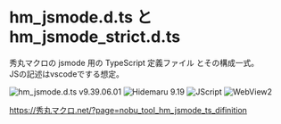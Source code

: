 # hm_jsmode.d.ts と hm_jsmode_strict.d.ts

秀丸マクロの jsmode 用の TypeScript 定義ファイル とその構成一式。  
JSの記述はvscodeでする想定。 

![hm_jsmode.d.ts v9.39.06.01](https://img.shields.io/badge/hm__jsmode.d.ts-v9.39.06.01-6479ff.svg)
![Hidemaru 9.19](https://img.shields.io/badge/Hidemaru-v9.19-6479ff.svg)
![JScript](https://img.shields.io/badge/JScript-OK-6479ff.svg)
![WebView2](https://img.shields.io/badge/WebView2-OK-6479ff.svg)

https://秀丸マクロ.net/?page=nobu_tool_hm_jsmode_ts_difinition
